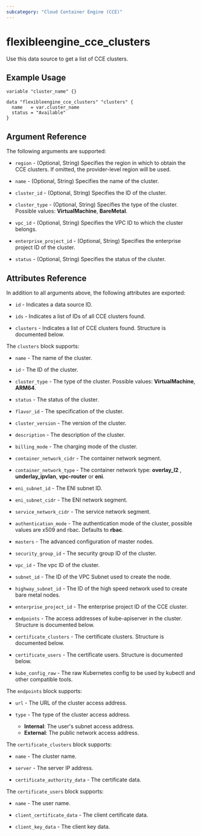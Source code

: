 ```yaml
---
subcategory: "Cloud Container Engine (CCE)"
---
```


# flexibleengine_cce_clusters

Use this data source to get a list of CCE clusters.

## Example Usage

```hcl
variable "cluster_name" {}

data "flexibleengine_cce_clusters" "clusters" {
  name   = var.cluster_name
  status = "Available"
}
```

## Argument Reference

The following arguments are supported:

* `region` - (Optional, String) Specifies the region in which to obtain the CCE clusters. If omitted, the
  provider-level region will be used.

* `name` - (Optional, String) Specifies the name of the cluster.

* `cluster_id` - (Optional, String) Specifies the ID of the cluster.

* `cluster_type` - (Optional, String) Specifies the type of the cluster. Possible values: **VirtualMachine**, **BareMetal**.

* `vpc_id` - (Optional, String) Specifies the VPC ID to which the cluster belongs.

* `enterprise_project_id` - (Optional, String) Specifies the enterprise project ID of the cluster.

* `status` - (Optional, String) Specifies the status of the cluster.

## Attributes Reference

In addition to all arguments above, the following attributes are exported:

* `id` - Indicates a data source ID.

* `ids` - Indicates a list of IDs of all CCE clusters found.

* `clusters` - Indicates a list of CCE clusters found. Structure is documented below.

The `clusters` block supports:

* `name` - The name of the cluster.

* `id` - The ID of the cluster.

* `cluster_type` - The type of the cluster. Possible values: **VirtualMachine**, **ARM64**.

* `status` - The status of the cluster.

* `flavor_id` - The specification of the cluster.

* `cluster_version` - The version of the cluster.

* `description` - The description of the cluster.

* `billing_mode` - The charging mode of the cluster.

* `container_network_cidr` - The container network segment.

* `container_network_type` - The container network type: **overlay_l2** , **underlay_ipvlan**, **vpc-router** or **eni**.

* `eni_subnet_id` - The ENI subnet ID.

* `eni_subnet_cidr` - The ENI network segment.

* `service_network_cidr` - The service network segment.

* `authentication_mode` - The authentication mode of the cluster, possible values are x509 and rbac. Defaults to **rbac**.

* `masters` - The advanced configuration of master nodes.

* `security_group_id` - The security group ID of the cluster.

* `vpc_id` - The vpc ID of the cluster.

* `subnet_id` - The ID of the VPC Subnet used to create the node.

* `highway_subnet_id` - The ID of the high speed network used to create bare metal nodes.

* `enterprise_project_id` - The enterprise project ID of the CCE cluster.

* `endpoints` - The access addresses of kube-apiserver in the cluster. Structure is documented below.

* `certificate_clusters` - The certificate clusters. Structure is documented below.

* `certificate_users` - The certificate users. Structure is documented below.

* `kube_config_raw` - The raw Kubernetes config to be used by kubectl and other compatible tools.

The `endpoints` block supports:

* `url` - The URL of the cluster access address.

* `type` - The type of the cluster access address.
  + **Internal**: The user's subnet access address.
  + **External**: The public network access address.

The `certificate_clusters` block supports:

* `name` - The cluster name.

* `server` - The server IP address.

* `certificate_authority_data` - The certificate data.

The `certificate_users` block supports:

* `name` - The user name.

* `client_certificate_data` - The client certificate data.

* `client_key_data` - The client key data.
